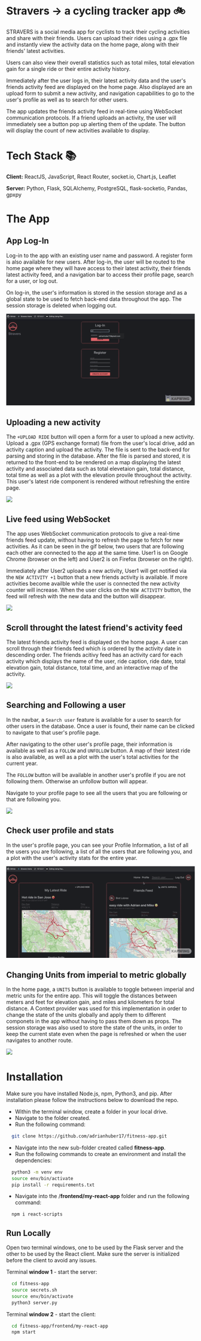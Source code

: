 # Stravers -> a cycling tracker app 🚲

STRAVERS is a social media app for cyclists to track their cycling
activities and share with their friends.
Users can upload their rides using a .gpx file and instantly view the activity data on the home page, along with their friends' latest activities.

Users can also view their overall statistics such as total miles, total elevation gain for a single ride or their entire activity history.

Immediately after the user logs in, their latest activity data and the user's friends activity feed are displayed on the home page. Also displayed are an upload form to submit a new activity, and navigation capabilities to go to the user's profile as well as to search for other users.

The app updates the friends activity feed in real-time using WebSocket communication protocols. If a friend uploads an activity, the user will immediately see a button pop up alerting them of the update. The button will display the count of new activities available to display.

# Tech Stack 📚

**Client:** ReactJS, JavaScript, React Router, socket.io, Chart.js, Leaflet

**Server:** Python, Flask, SQLAlchemy, PostgreSQL, flask-socketio, Pandas, gpxpy

# The App

## App Log-In

Log-in to the app with an existing user name and password. A register form is also available for new users. After log-in, the user will be routed to the home page where they will have access to their latest activity, their friends latest activity feed, and a navigation bar to access their profile page, search for a user, or log out.

On log-in, the user's information is stored in the session storage and as a global state to be used to fetch back-end data throughout the app. The session storage is deleted when logging out.

![](/ReadME/log-in-home.gif)

## Uploading a new activity

The `+UPLOAD RIDE` button will open a form for a user to upload a new activity.
Upload a .gpx (GPS exchange format) file from the user's local drive, add an activity caption and upload the activity. The file is sent to the back-end for parsing and storing in the database. After the file is parsed and stored, it is returned to the front-end to be rendered on a map displaying the latest activity and associated data such as total elevetaion gain, total distance, total time as well as a plot with the elevation provile throughout the activity. This user's latest ride component is rendered without refreshing the entire page.

![](/ReadME/upload-latest-ride.gif)

## Live feed using WebSocket

The app uses WebSocket communication protocols to give a real-time friends feed update, without having to refresh the page to fetch for new activities. As it can be seen in the gif below, two users that are following each other are connected to the app at the same time. User1 is on Google Chrome (browser on the left) and User2 is on Firefox (browser on the right).

Immediately after User2 uploads a new activity, User1 will get notified via the `NEW ACTIVITY +1` button that a new friends activity is available. If more activities become availble while the user is connected the new activity counter will increase. When the user clicks on the `NEW ACTIVITY` button, the feed will refresh with the new data and the button will disappear.

![](/ReadME/WebSocketLiveFeed.gif)

## Scroll throught the latest friend's activity feed

The latest friends activity feed is displayed on the home page. A user can scroll through their friends feed which is ordered by the activity date in descending order. The friends acitivy feed has an activity card for each activity which displays the name of the user, ride caption, ride date, total elevation gain, total distance, total time, and an interactive map of the activity.

![](/ReadME/scroll-friends-feed.gif)

## Searching and Following a user

In the navbar, a `Search user` feature is available for a user to search for other users in the database. Once a user is found, their name can be clicked to navigate to that user's profile page.

After navigating to the other user's profile page, their information is available as well as a `FOLLOW` and `UNFOLLOW` button. A map of their latest ride is also available, as well as a plot with the user's total activities for the current year.

The `FOLLOW` button will be available in another user's profile if you are not following them. Otherwise an unfollow button will appear.

Navigate to your profile page to see all the users that you are following or that are following you.

![](/ReadME/search-and-follow-user.gif)

## Check user profile and stats

In the user's profile page, you can see your Profile Information, a list of all the users you are following, a list of all the users that are following you, and a plot with the user's activity stats for the entire year.

![](/ReadME/check-profile-information.gif)

## Changing Units from imperial to metric globally

In the home page, a `UNITS` button is available to toggle between imperial and metric units for the entire app. This will toggle the distances between meters and feet for elevation gain, and miles and kilometers for total distance. A Context provider was used for this implementation in order to change the state of the units globally and apply them to different componets in the app without having to pass them down as props. The session storage was also used to store the state of the units, in order to keep the current state even when the page is refreshed or when the user navigates to another route.

![](/ReadME/context-provider-units.gif)

# Installation

Make sure you have installed Node.js, npm, Python3, and pip.
After installation please follow the instructions below to download the repo.

- Within the terminal window, create a folder in your local drive.
- Navigate to the folder created.
- Run the following command:

```bash
  git clone https://github.com/adrianhuber17/fitness-app.git
```

- Navigate into the new sub-folder created called **fitness-app**.
- Run the following commands to create an environment and install the dependencies:

```bash
  python3 -m venv env
  source env/bin/activate
  pip install -r requirements.txt
```

- Navigate into the /**frontend/my-react-app** folder and run the following command:

```bash
  npm i react-scripts
```

## Run Locally

Open two terminal windows, one to be used by the Flask server and the other
to be used by the React client.
Make sure the server is initialized before the client to avoid any issues.

Terminal **window 1** - start the server:

```bash
  cd fitness-app
  source secrets.sh
  source env/bin/activate
  python3 server.py
```

Terminal **window 2** - start the client:

```bash
  cd fitness-app/frontend/my-react-app
  npm start
```
